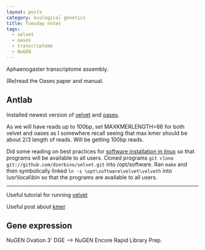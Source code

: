 ```yaml
---
layout: posts
category: ecological genetics
title: Tuesday notes
tags: 
  - velvet
  - oases
  - transcriptome
  - NuGEN
---
```


Aphaenogaster transcriptome assembly.

(Re)read the Oases paper and manual. 

## Antlab

Installed newest version of [velvet](http://www.ebi.ac.uk/~zerbino/velvet/) and [oases](http://www.ebi.ac.uk/~zerbino/oases/). 

As we will have reads up to 100bp, set MAXKMERLENGTH=66 for both velvet and oases as I somewhere recall seeing that max kmer should be about 2/3 length of reads. Will be getting 100bp reads. 

Did some reading on best practices for [software installation in linux](http://askubuntu.com/questions/65728/where-to-install-software-and-executables-for-all-users) so that programs will be available to all users.
Cloned programs `git clone git://github.com/dzerbino/velvet.git` into /opt/software. Ran `make` and then symbolically linked `ln -s \opt\software\velvet\velveth` into \usr\local\bin so that the programs are available to all users. 

----------------------------------------------

Useful tutorial for running [velvet](http://wiki.bioinformatics.ucdavis.edu/index.php/Illumina_assembly_using_velvet)

Useful post about [kmer](http://www.homolog.us/blogs/2012/06/17/an-intuitive-explanation-for-running-de-bruijn-assembler-with-varying-k-mer-sizes/)

## Gene expression

NuGEN Ovation 3' DGE --> NuGEN Encore Rapid Library Prep. 
